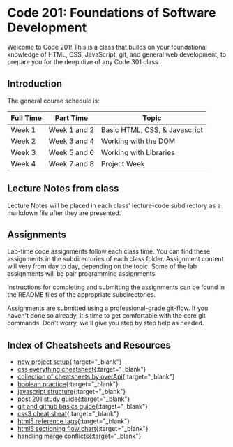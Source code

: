 # Code 201: Foundations of Software Development

Welcome to Code 201! This is a class that builds on your foundational knowledge of HTML, CSS, JavaScript, git, and general web development, to prepare you for the deep dive of any Code 301 class.

## Introduction

The general course schedule is:

| Full Time | Part Time    | Topic                         |
| --------- | ------------ | ----------------------------- |
| Week 1    | Week 1 and 2 | Basic HTML, CSS, & Javascript |
| Week 2    | Week 3 and 4 | Working with the DOM          |
| Week 3    | Week 5 and 6 | Working with Libraries        |
| Week 4    | Week 7 and 8 | Project Week                  |

## Lecture Notes from class

Lecture Notes will be placed in each class' lecture-code subdirectory as a markdown file after they are presented.  

## Assignments

Lab-time code assignments follow each class time. You can find these assignments in the subdirectories of each class folder. Assignment content will very from day to day, depending on the topic. Some of the lab assignments will be pair programming assignments.

Instructions for completing and submitting the assignments can be found in the README files of the appropriate subdirectories.

Assignments are submitted using a professional-grade git-flow. If you haven't done so already, it's time to get comfortable with the core git commands. Don't worry, we'll give you step by step help as needed.

## Index of Cheatsheets and Resources

- [new project setup](https://codefellows.github.io/code-201-guide/curriculum/class-02/project-setup){:target="_blank"}
- [css everything cheatsheet](https://overapi.com/css){:target="_blank"}
- [collection of cheatsheets by overApi](https://overapi.com/){:target="_blank"}
- [boolean practice](https://codefellows.github.io/code-201-guide/curriculum/class-03/facilitator/boolean-practice){:target="_blank"}
- [javascript structure](https://codefellows.github.io/code-201-guide/curriculum/class-09/facilitator/javascript-structure){:target="_blank"}
- [post 201 study guide](https://codefellows.github.io/code-201-guide/curriculum/class-15/post-201-study-guide){:target="_blank"}
- [git and github basics guide](https://codefellows.github.io/code-201-guide/curriculum/class-02/git-and-github-basics-guide){:target="_blank"}
- [css3 cheat sheat](https://websitesetup.org/css3-cheat-sheet/){:target="_blank"}
- [html5 reference tags](https://codefellows.github.io/code-201-guide/curriculum/cheat-sheets/html5-reference-tags.jpg){:target="_blank"}
- [html5 sectioning flow chart](https://codefellows.github.io/code-201-guide/curriculum/cheat-sheets/html5-sectioning-flowchart.pdf){:target="_blank"}
- [handling merge conflicts](https://codefellows.github.io/code-201-guide/curriculum/class-15/handling-merge-conflicts){:target="_blank"}
